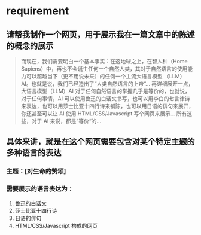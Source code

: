 # requirement

## 请帮我制作一个网页，用于展示我在一篇文章中的陈述的概念的展示

> 而现在，我们需要明白一个基本事实：在这地球之上，在智人种（Home Sapiens）中，再也不会诞生任何一个自然人类，其对于自然语言的使用能力可以超越当下（更不用说未来）的任何一个主流大语言模型 （LLM）AI。也就是说，我们已经造出了“人类自然语言的上帝“... 再详细展开一点，大语言模型（LLM）AI 对于任何自然语言的掌握几乎是等价的，也就说，对于任何事情，AI 可以使用鲁迅的白话文书写，也可以用李白的七言律诗来表达，也可以用莎士比亚十四行诗来铺陈，也可以用日语的俳句来展开，你还甚至可以让 AI 使用 HTML/CSS/Javascript 写个网页来展示... 所有这些，对于 AI 来说，都是”等价“的... 

## 具体来讲，就是在这个网页需要包含对某个特定主题的多种语言的表达

### 主题：[对生命的赞颂]

### 需要展示的语言表达为：
1. 鲁迅的白话文
2. 莎士比亚十四行诗
3. 日语的俳句
4. HTML/CSS/Javascript 构成的网页

